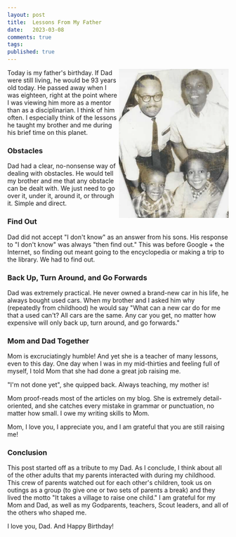 ```yaml
---
layout: post
title:  Lessons From My Father
date:   2023-03-08
comments: true
tags: 
published: true
---
```

<img src="/images/Hightower_Family_Late1960s.png" align="right" width="250" padding="10" alt="Hightower Family Late 1960s" title="Hightower Family Late 1960s" /> 

Today is my father's birthday. If Dad were still living, he would be 93 years old today. He passed away when I was eighteen, right at the point where I was viewing him more as a mentor than as a disciplinarian. I think of him often. I especially think of the lessons he taught my brother and me during his brief time on this planet.

### Obstacles

Dad had a clear, no-nonsense way of dealing with obstacles. He would tell my brother and me that any obstacle can be dealt with. We just need to go over it, under it, around it, or through it. Simple and direct. 

<!--more-->

### Find Out

Dad did not accept "I don't know" as an answer from his sons. His response to "I don't know" was always "then find out." This was before Google + the Internet, so finding out meant going to the encyclopedia or making a trip to the library. We had to find out.

### Back Up, Turn Around, and Go Forwards

Dad was extremely practical. He never owned a brand-new car in his life, he always bought used cars. When my brother and I asked him why (repeatedly from childhood) he would say "What can a new car do for me that a used can't? All cars are the same. Any car you get, no matter how expensive will only back up, turn around, and go forwards."

### Mom and Dad Together

Mom is excruciatingly humble! And yet she is a teacher of many lessons, even to this day. One day when I was in my mid-thirties and feeling full of myself, I told Mom that she had done a great job raising me.

"I'm not done yet", she quipped back. Always teaching, my mother is!

Mom proof-reads most of the articles on my blog. She is extremely detail-oriented, and she catches every mistake in grammar or punctuation, no matter how small. I owe my writing skills to Mom. 

Mom, I love you, I appreciate you, and I am grateful that you are still raising me!

### Conclusion

This post started off as a tribute to my Dad. As I conclude, I think about all of the other adults that my parents interacted with during my childhood. This crew of parents watched out for each other's children, took us on outings as a group (to give one or two sets of parents a break) and they lived the motto "It takes a village to raise one child." I am grateful for my Mom and Dad, as well as my Godparents, teachers, Scout leaders, and all of the others who shaped me.

I love you, Dad. And Happy Birthday!